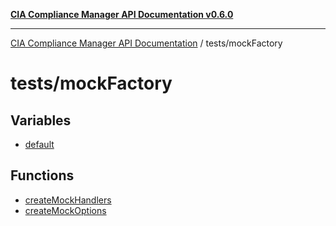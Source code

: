[**CIA Compliance Manager API Documentation v0.6.0**](../../README.md)

***

[CIA Compliance Manager API Documentation](../../modules.md) / tests/mockFactory

# tests/mockFactory

## Variables

- [default](variables/default.md)

## Functions

- [createMockHandlers](functions/createMockHandlers.md)
- [createMockOptions](functions/createMockOptions.md)
